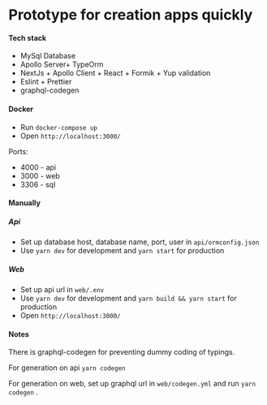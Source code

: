 # Prototype for creation apps quickly

#### Tech stack

- MySql Database
- Apollo Server+ TypeOrm
- NextJs + Apollo Client + React + Formik + Yup validation
- Eslint + Prettier
- graphql-codegen


#### Docker

- Run `docker-compose up`
- Open `http://localhost:3000/`


Ports:
- 4000 - api
- 3000 - web
- 3306 - sql


#### Manually

##### Api

- Set up database host, database name, port, user in `api/ormconfig.json`
- Use `yarn dev` for development and `yarn start` for production

##### Web
- Set up api url in `web/.env`
- Use `yarn dev` for development and `yarn build && yarn start` for production
- Open `http://localhost:3000/`
#### Notes

There is graphql-codegen for preventing dummy coding of typings.

For generation on api   `yarn codegen`

For generation on web, set up graphql url in `web/codegen.yml` and run  `yarn codegen` .
